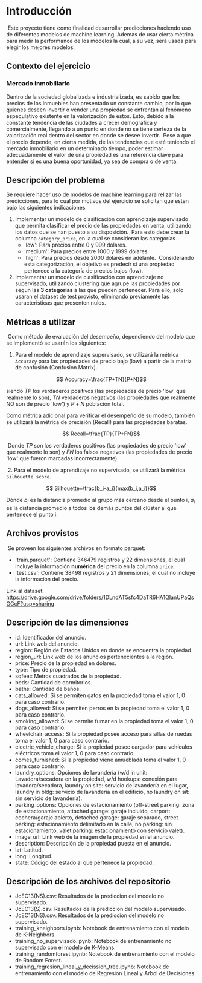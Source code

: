 # Introducción
​
Este proyecto tiene como finalidad desarrollar predicciones haciendo uso de diferentes modelos de machine learning. Ademas de usar cierta métrica para medir la performance de los modelos la cual, a su vez, será usada para elegir los mejores modelos.

## Contexto del ejercicio
### Mercado inmobiliario

Dentro de la sociedad globalizada e industrializada, es sabido que los precios de los inmuebles han presentado un constante cambio, por lo que quienes deseen invertir o vender una propiedad se enfrentan al fenómeno especulativo existente en la valorización de éstos. Esto, debido a la constante tendencia de las ciudades a crecer demográfica y comercialmente, llegando a un punto en donde no se tiene certeza de la valorización real dentro del sector en donde se desee invertir. 
​
Pese a que el precio depende, en cierta medida, de las tendencias que esté teniendo el mercado inmobiliario en un determinado tiempo, poder estimar adecuadamente el valor de una propiedad es una referencia clave para entender si es una buena oportunidad, ya sea de compra o de venta.
​
## Descripción del problema

Se requiere hacer uso de modelos de machine learning para relizar las predicciones, para lo cual por motivos del ejercicio se solicitan que esten bajo las siguientes indicaciones ​
1. Implementar un modelo de clasificación con aprendizaje supervisado que permita clasificar el precio de las propiedades en venta, utilizando los datos que se han puesto a su disposición.
​
Para esto debe crear la columna `category_price`, en la cual se consideran las categorías
   * 'low': Para precios entre 0 y 999 dólares.
   * 'medium': Para precios entre 1000 y 1999 dólares.
   * 'high': Para precios desde 2000 dólares en adelante. 
​
    Considerando esta categorización, el objetivo es predecir si una propiedad pertenece a la categoría de precios bajos (low).
​
2. Implementar un modelo de clasificación con aprendizaje no supervisado, utilizando clustering que agrupe las propiedades por segun las **3 categorias** a las que pueden pertenecer. Para ello, solo usaran el dataset de test provisto, eliminando previamente las caracteristicas que presenten nulos.
​
## Métricas a utilizar
​
Como método de evaluación del desempeño, dependiendo del modelo que se implementó se usarán los siguientes:
​
1. Para el modelo de aprendizaje supervisado, se utilizará la métrica `Accuracy` para las propiedades de precio bajo (low) a partir de la matriz de confusión (Confusion Matrix).

$$ Accuracy=\frac{TP+TN}{P+N}$$

siendo $TP$ los verdaderos positivos (las propiedades de precio 'low' que realmente lo son), $TN$ verdaderos negativos (las propiedades que realmente NO son de precio 'low') y $P+N$ población total.

Como métrica adicional para verificar el desempeño de su modelo, también se utilizará la métrica de precisión (Recall) para las propiedades baratas.

$$ Recall=\frac{TP}{TP+FN}$$

​
Donde $TP$ son los verdaderos positivos (las propiedades de precio 'low' que realmente lo son) y $FN$ los falsos negativos (las propiedades de precio 'low' que fueron marcadas incorrectamente).

​
2. Para el modelo de aprendizaje no supervisado, se utilizará la métrica `Silhouette score`.

$$ Silhouette=\frac{b_i-a_i}{max(b_i,a_i)}$$

Dónde $b_i$ es la distancia promedio al grupo más cercano desde el punto i, $a_i$ es la distancia promedio a todos los demás puntos del clúster al que pertenece el punto i. 
​
## Archivos provistos
​
Se proveen los siguientes archivos en formato parquet:
 - 'train.parquet': Contiene 346479 registros y 22 dimensiones, el cual incluye la información **numérica** del precio en la columna `price`.
 - 'test.csv': Contiene 38498 registros y 21 dimensiones, el cual no incluye la información del precio. 

 Link al dataset: https://drive.google.com/drive/folders/1DLndAT5sfc4DaTR6HA1QIanUPaQsGGcF?usp=sharing
​
## Descripción de las dimensiones
- id: Identificador del anuncio. 
- url: Link web del anuncio.
- region: Región de Estados Unidos en donde se encuentra la propiedad.
- region_url: Link web de los anuncios pertenecientes a la región. 
- price: Precio de la propiedad en dólares.
- type: Tipo de propiedad.
- sqfeet: Metros cuadrados de la propiedad.
- beds: Cantidad de dormitorios.
- baths: Cantidad de baños.
- cats_allowed: Si se permiten gatos en la propiedad toma el valor 1, 0 para caso contrario.
- dogs_allowed: Si se permiten perros en la propiedad toma el valor 1, 0 para caso contrario.
- smoking_allowed: Si se permite fumar en la propiedad toma el valor 1, 0 para caso contrario.
- wheelchair_access: Si la propiedad posee acceso para sillas de ruedas toma el valor 1, 0 para caso contrario.
- electric_vehicle_charge: Si la propiedad posee cargador para vehículos eléctricos toma el valor 1, 0 para caso contrario.
- comes_furnished: Si la propiedad viene amueblada toma el valor 1, 0 para caso contrario.
- laundry_options: Opciones de lavandería (w/d in unit: Lavadora/secadora en la propiedad, w/d hookups: conexión para lavadora/secadora, laundry on site: servicio de lavandería en el lugar, laundry in bldg: servicio de lavandería en el edificio, no laundry on sit: sin servicio de lavandería).
- parking_options: Opciones de estacionamiento (off-street parking: zona de estacionamiento, attached garage: garaje incluido, carport: cochera/garaje abierto, detached garage: garaje separado, street parking: estacionamiento delimitado en la calle, no parking: sin estacionamiento, valet parking: estacionamiento con servicio valet).
- image_url: Link web de la imagen de la propiedad en el anuncio. 
- description: Descripción de la propiedad puesta en el anuncio. 
- lat: Latitud.
- long: Longitud.
- state: Código del estado al que pertenece la propiedad.
​
## Descripción de los archivos del repositorio
- JcEC13(NS).csv: Resultados de la prediccion del modelo no supervisado.
- JcEC13(S).csv: Resultados de la prediccion del modelo supervisado.
- JcEC13(NS).csv: Resultados de la prediccion del modelo no supervisado.
- training_kneighbors.ipynb: Notebook de entrenamiento con el modelo de K-Neighbors.
- training_no_supervisado.ipynb: Notebook de entrenamiento no supervisado con el modelo de K-Means.
- training_randomforest.ipynb: Notebook de entrenamiento con el modelo de Random Forest.
- training_regresion_lineal_y_decission_tree.ipynb: Notebook de entrenamiento con el modelo de Regresion Lineal y Arbol de Decisiones.
